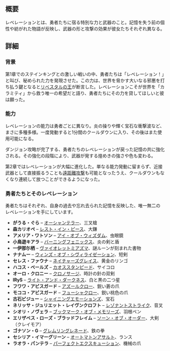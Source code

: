 <!-- title: レベレーション -->
<!-- quote: その力は、忘れ去られた記憶のように彼女たちの中に蘇った。 -->
<!-- chapters: -1 -->
<!-- images: (レベレーション 外観 概観 #1), (レベレーション 外観 概観 #2), (レベレーション 力 概観) --->
<!-- model: false -->

## 概要

レベレーションとは、勇者たちに宿る特別な力と武器のこと。記憶を失う前の個性や紡がれた物語が反映し、武器の形と攻撃の効果が彼女たちそれぞれ異なる。

## 詳細

### 背景

第1章でのステインキングとの激しい戦いの中、勇者たちは「レベレーション！」と叫び、秘められた力を発現させた。この力は、世界を脅かす大いなる邪悪を打ち払う鍵となると[リベスタルの王](#entry:outsider-entry)が断言した。レベレーションこそが世界を「カラミティ」から救う唯一の希望だと語り、勇者たちにその力を貸してほしいと彼は願った。

### 能力

レベレーションの能力は勇者ごとに異なり。炎の操りや輝く宝石な衝撃波など、まさに多種多様。一度発動すると1分間のクールダウンに入り、その後はまた使用可能になる。

ダンジョン攻略が完了する、勇者たちのレベレーションが戻った記憶の共に強化される。その強化の段階により、武器が発する煌めきの強さや色も変わる。

第2章ではレベレーションが大幅に進化した。単なる能力発動に留まらず、近接武器として直接振るうことも[遠距離攻撃](https://www.youtube.com/live/zCWoxMbOZPk?si=xESfWS16pd6-LjUN&t=6606)も可能となったうえ、クールダウンもなくなり連続して放つことができるようになった。

### 勇者たちとそのレベレーション

勇者たちはそれぞれ、自身の過去や忘れ去られた記憶を反映した、唯一無二のレベレーションを手にしています。

- **がうる・ぐら** – [オーシャンテラー](#entry:oceanic-terror-entry)、三叉槍
- **森カリオペ** – [レスト・イン・ピース](#entry:rest-in-peace-entry)、大鎌
- **アメリア・ワトソン** – [アイ・オブ・ウィズダム](#entry:eye-of-wisdom-entry)、虫眼鏡
- **小鳥遊キアラ** – [バーニングフェニックス](#entry:burning-phoenix-entry)、炎の剣と盾
- **一伊那尓栖** – [ヴァイオレットミアズマ](#entry:violet-miasma-entry)、謎ルーンが刻まれた書物
- **ナナムー** – [ウィンズ・オブ・シヴィライゼーション](#entry:winds-of-civilization-entry)、短剣
- **セレス・ファウナ** – [ネイチャーズグレイス](#entry:natures-grace-entry)、黄金のリンゴ
- **ハコス・ベールズ** – [カオススタンピード](#entry:chaos-stampede-entry)、サイコロ
- **オーロ・クロニー** – [クロノサージ](#entry:chrono-surge-entry)、時計の針の双剣
- **IRyS** – [ライト・アンド・ダークネス](#entry:light-and-darkness-entry)、白と黒の二つ星
- **フワワ・アビスガード** – [アズールクロー](#entry:azure-claws-entry)、鋭い蒼の爪
- **モココ・アビスガード** – [フューシャクロー](#entry:fuchsia-claws-entry)、鋭い桃色の爪
- **古石ビジュー** – [シャイニングエモーションズ](#entry:shining-emotions-entry)、宝石
- **ネリッサ・ジュリエット・レイヴンクロフト** – [レゾナントストライク](#entry:resonant-strike-entry)、音叉
- **シオリ・ノヴェラ** – [ブックマーク・オブ・メモリーズ](#entry:bookmark-of-memories-entry)、羽根ペン
- **エリザベス・ローズ・ブラッドフレイム** – [ソーン・オブ・オーダー](#entry:thorn-of-order-entry)、大剣（クレイモア）
- **ゴナソン・G** – [グレムリングレネード](#entry:gremlin-grenade-entry)、鉄の拳
- **セシリア・イマーグリーン** – [オートマトンアサルト](#entry:automaton-assault-entry)、ランス
- **ラオラ・パンテラ** – [パーフェクトエクスキューション](#entry:purrfect-execution-entry)、機械の爪
